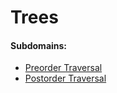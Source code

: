 # Trees

#### Subdomains:
- [Preorder Traversal](./preorder-traversal)
- [Postorder Traversal](./postorder-traversal)
